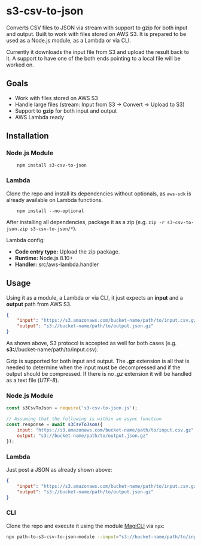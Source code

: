 # s3-csv-to-json

Converts CSV files to JSON via stream with support to gzip for both input and output. Built to work with files stored on AWS S3. It is prepared to be used as a Node.js module, as a Lambda or via CLI.

Currently it downloads the input file from S3 and upload the result back to it. A support to have one of the both ends pointing to a local file will be worked on.

## Goals

 * Work with files stored on AWS S3
 * Handle large files (stream: Input from S3 -> Convert -> Upload to S3)
 * Support to **gzip** for both input and output
 * AWS Lambda ready

## Installation

### Node.js Module
```
    npm install s3-csv-to-json
```

### Lambda

Clone the repo and install its dependencies without optionals, as `aws-sdk` is already available on Lambda functions.

```
    npm install --no-optional
```

After installing all dependencies, package it as a zip (e.g. `zip -r s3-csv-to-json.zip s3-csv-to-json/*`).

Lambda config:

 * **Code entry type:** Upload the zip package.
 * **Runtime:** Node.js 8.10+
 * **Handler:** src/aws-lambda.handler

## Usage

Using it as a module, a Lambda or via CLI, it just expects an **input** and a **output** path from AWS S3.

```json
{
    "input": "https://s3.amazonaws.com/bucket-name/path/to/input.csv.gz",
    "output": "s3://bucket-name/path/to/output.json.gz"
}
```

As shown above, S3 protocol is accepted as well for both cases (e.g. **s3:**//bucket-name/path/to/input.csv).

Gzip is supported for both input and output. The **.gz** extension is all that is needed to determine when the input must be decompressed and if the output should be compressed. If there is no *.gz* extension it will be handled as a text file (*UTF-8*).

### Node.js Module

```javascript
const s3CsvToJson = require('s3-csv-to-json.js');

// Assuming that the following is within an async function
const response = await s3CsvToJson({
    input: "https://s3.amazonaws.com/bucket-name/path/to/input.csv.gz",
    output: "s3://bucket-name/path/to/output.json.gz"
});
```

### Lambda

Just post a JSON as already shown above:
```json
{
    "input": "https://s3.amazonaws.com/bucket-name/path/to/input.csv.gz",
    "output": "s3://bucket-name/path/to/output.json.gz"
}
```

### CLI

Clone the repo and execute it using the module [MagiCLI](https://github.com/DiegoZoracKy/magicli) via `npx`:

```bash
npx path-to-s3-csv-to-json-module --input="s3://bucket-name/path/to/input.csv.gz" --output="s3://bucket-name/path/to/output.json.gz"
```